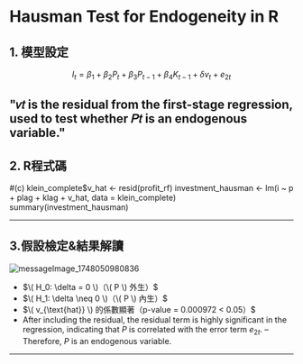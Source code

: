 # Hausman Test for Endogeneity in R


## 1. 模型設定

$$
I_t = \beta_1 + \beta_2 P_t + \beta_3 P_{t-1} + \beta_4 K_{t-1} + \delta v_t + e_{2t}
$$

"𝑣𝑡 is the residual from the first-stage regression, used to test whether 𝑃𝑡 is an endogenous variable."
---

## 2. R程式碼
#(c)
klein_complete$v_hat <- resid(profit_rf)
investment_hausman <- lm(i ~ p + plag + klag + v_hat, data = klein_complete)
summary(investment_hausman)

---

## 3.假設檢定&結果解讀

![messageImage_1748050980836](https://github.com/user-attachments/assets/7c95ff93-58db-4faf-8b03-64ae33ef0f7f)

- $\( H_0: \delta = 0 \)（\( P \) 外生）$
- $\( H_1: \delta \neq 0 \)（\( P \) 內生）$
- $\( v_{\text{hat}} \) 的係數顯著（p-value = 0.000972 < 0.05）$
- After including the residual, the residual term is highly significant in the regression, indicating that $P$ is correlated with the error term $e_{2t}$.
– Therefore, $P$ is an endogenous variable.


---
